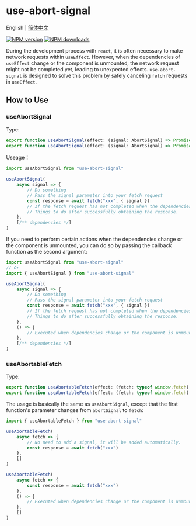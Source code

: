 # use-abort-signal

English | <a href="https://github.com/1adybug/use-abort-signal/blob/main/README.zh-CN.md">简体中文</a>

[![NPM version](https://img.shields.io/npm/v/use-abort-signal.svg?style=flat)](https://npmjs.org/package/use-abort-signal)
[![NPM downloads](https://img.shields.io/npm/dm/use-abort-signal
)](https://npmjs.org/package/use-abort-signal)

During the development process with `react`, it is often necessary to make network requests within `useEffect`. However, when the dependencies of `useEffect` change or the component is unmounted, the network request might not be completed yet, leading to unexpected effects. `use-abort-signal` is designed to solve this problem by safely canceling `fetch` requests in `useEffect`.

## How to Use

### useAbortSignal

Type:

```typescript
export function useAbortSignal(effect: (signal: AbortSignal) => Promise<void>, deps?: DependencyList): void
export function useAbortSignal(effect: (signal: AbortSignal) => Promise<void>, callback: () => void, deps?: DependencyList): void
```

Useage：

```typescript
import useAbortSignal from "use-abort-signal"

useAbortSignal(
    async signal => {
        // Do something
        // Pass the signal parameter into your fetch request
        const response = await fetch("xxx", { signal })
        // If the fetch request has not completed when the dependencies change or the component is unmounted, it will automatically cancel, and the code below will not be executed.
        // Things to do after successfully obtaining the response.
    },
    [/** dependencies */]
)
```

If you need to perform certain actions when the dependencies change or the component is unmounted, you can do so by passing the callback function as the second argument:

```typescript
import useAbortSignal from "use-abort-signal"
// Or
import { useAbortSignal } from "use-abort-signal"

useAbortSignal(
    async signal => {
        // Do something
        // Pass the signal parameter into your fetch request
        const response = await fetch("xxx", { signal })
        // If the fetch request has not completed when the dependencies change or the component is unmounted, it will automatically cancel, and the code below will not be executed.
        // Things to do after successfully obtaining the response.
    },
    () => {
        // Executed when dependencies change or the component is unmounted.
    },
    [/** dependencies */]
)
```

### useAbortableFetch

Type:

```typescript
export function useAbortableFetch(effect: (fetch: typeof window.fetch) => Promise<void>, deps?: DependencyList): void
export function useAbortableFetch(effect: (fetch: typeof window.fetch) => Promise<void>, callback: () => void, deps?: DependencyList): void
```

The usage is basically the same as `useAbortSignal`, except that the first function's parameter changes from `abortSignal` to `fetch`:

```typescript
import { useAbortableFetch } from "use-abort-signal"

useAbortableFetch(
    async fetch => {
        // No need to add a signal, it will be added automatically.
        const response = await fetch("xxx")
    },
    []
)

useAbortableFetch(
    async fetch => {
        const response = await fetch("xxx")
    },
    () => {
        // Executed when dependencies change or the component is unmounted.
    },
    []
)
```
